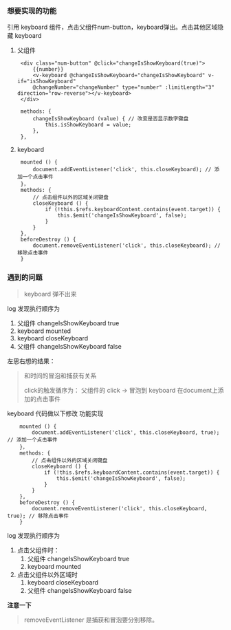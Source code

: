 ### 想要实现的功能
引用 keyboard 组件，点击父组件num-button，keyboard弹出。点击其他区域隐藏 keyboard

1. 父组件
   ```
    <div class="num-button" @click="changeIsShowKeyboard(true)">
        {{number}}
        <v-keyboard @changeIsShowKeyboard="changeIsShowKeyboard" v-if="isShowKeyboard"
        @changeNumber="changeNumber" type="number" :limitLength="3" direction="row-reverse"></v-keyboard>
    </div>

    methods: {
        changeIsShowKeyboard (value) { // 改变是否显示数字键盘
            this.isShowKeyboard = value;
        },
    },
   ```
2. keyboard
   ```
    mounted () {
        document.addEventListener('click', this.closeKeyboard); // 添加一个点击事件
    }，
    methods: {
        // 点击组件以外的区域关闭键盘
        closeKeyboard () {
            if (!this.$refs.keyboardContent.contains(event.target)) {
                this.$emit('changeIsShowKeyboard', false);
            }
        }
    },
    beforeDestroy () {
        document.removeEventListener('click', this.closeKeyboard); // 移除点击事件
    }
   ```

### 遇到的问题
> keyboard 弹不出来

log 发现执行顺序为
1. 父组件 changeIsShowKeyboard true
2. keyboard mounted
3. keyboard closeKeyboard
4. 父组件 changeIsShowKeyboard false

左思右想的结果：
> 和时间的冒泡和捕获有关系
> 
> click的触发循序为： 父组件的 click -> 冒泡到 keyboard 在document上添加的点击事件

keyboard 代码做以下修改 功能实现
```
    mounted () {
        document.addEventListener('click', this.closeKeyboard, true); // 添加一个点击事件
    }，
    methods: {
        // 点击组件以外的区域关闭键盘
        closeKeyboard () {
            if (!this.$refs.keyboardContent.contains(event.target)) {
                this.$emit('changeIsShowKeyboard', false);
            }
        }
    },
    beforeDestroy () {
        document.removeEventListener('click', this.closeKeyboard, true); // 移除点击事件
    }
```

log 发现执行顺序为
1. 点击父组件时：
   1. 父组件 changeIsShowKeyboard true
   2. keyboard mounted
2. 点击父组件以外区域时
   1. keyboard closeKeyboard
   2. 父组件 changeIsShowKeyboard false

**注意一下**

> removeEventListener 是捕获和冒泡要分别移除。